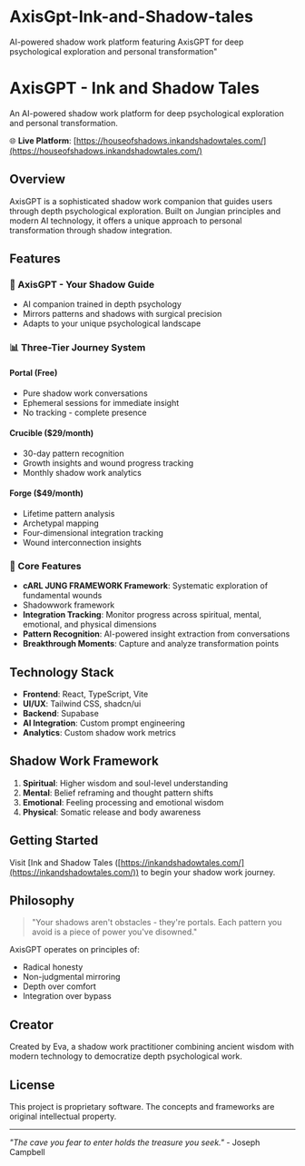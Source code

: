 # AxisGpt-Ink-and-Shadow-tales
AI-powered shadow work platform featuring AxisGPT for deep psychological exploration and personal transformation"
# AxisGPT - Ink and Shadow Tales

An AI-powered shadow work platform for deep psychological exploration and personal transformation.

🌐 **Live Platform**: [https://houseofshadows.inkandshadowtales.com/](https://houseofshadows.inkandshadowtales.com/)

## Overview

AxisGPT is a sophisticated shadow work companion that guides users through depth psychological exploration. Built on Jungian principles and modern AI technology, it offers a unique approach to personal transformation through shadow integration.

## Features

### 🔮 AxisGPT - Your Shadow Guide
- AI companion trained in depth psychology
- Mirrors patterns and shadows with surgical precision
- Adapts to your unique psychological landscape

### 📊 Three-Tier Journey System

#### Portal (Free)
- Pure shadow work conversations
- Ephemeral sessions for immediate insight
- No tracking - complete presence

#### Crucible ($29/month)
- 30-day pattern recognition
- Growth insights and wound progress tracking
- Monthly shadow work analytics

#### Forge ($49/month)
- Lifetime pattern analysis
- Archetypal mapping
- Four-dimensional integration tracking
- Wound interconnection insights

### 🎯 Core Features
- **cARL JUNG FRAMEWORK Framework**: Systematic exploration of fundamental wounds
- Shadowwork framework
- **Integration Tracking**: Monitor progress across spiritual, mental, emotional, and physical dimensions
- **Pattern Recognition**: AI-powered insight extraction from conversations
- **Breakthrough Moments**: Capture and analyze transformation points

## Technology Stack

- **Frontend**: React, TypeScript, Vite
- **UI/UX**: Tailwind CSS, shadcn/ui
- **Backend**: Supabase
- **AI Integration**: Custom prompt engineering
- **Analytics**: Custom shadow work metrics

## Shadow Work Framework

1. **Spiritual**: Higher wisdom and soul-level understanding
2. **Mental**: Belief reframing and thought pattern shifts
3. **Emotional**: Feeling processing and emotional wisdom
4. **Physical**: Somatic release and body awareness

## Getting Started

Visit [Ink and Shadow Tales ([https://inkandshadowtales.com/](https://inkandshadowtales.com/)) to begin your shadow work journey.

## Philosophy

> "Your shadows aren't obstacles - they're portals. Each pattern you avoid is a piece of power you've disowned."

AxisGPT operates on principles of:
- Radical honesty
- Non-judgmental mirroring
- Depth over comfort
- Integration over bypass

## Creator

Created by Eva, a shadow work practitioner combining ancient wisdom with modern technology to democratize depth psychological work.

## License

This project is proprietary software. The concepts and frameworks are original intellectual property.

---

*"The cave you fear to enter holds the treasure you seek."* - Joseph Campbell
